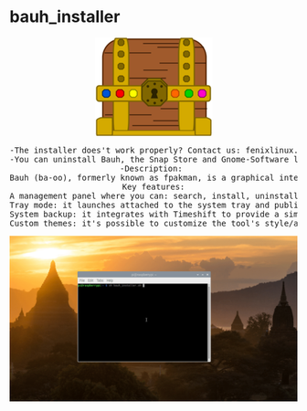 # bauh_installer

<center>
<img src=./files/Bauh-logo.png/>
<pre>
-The installer does't work properly? Contact us: fenixlinux.com
-You can uninstall Bauh, the Snap Store and Gnome-Software launching this again.
-Description: 
Bauh (ba-oo), formerly known as fpakman, is a graphical interface for managing your Linux software (packages/applications). It currently supports the following formats: AppImage, ArchLinux repositories/AUR, Flatpak, Snap and Web applications.
Key features:
A management panel where you can: search, install, uninstall, upgrade, downgrade and launch you applications (and more...)
Tray mode: it launches attached to the system tray and publishes notifications when there are software updates available
System backup: it integrates with Timeshift to provide a simple and safe backup process before applying changes to your system
Custom themes: it's possible to customize the tool's style/appearance. More at Custom themes.
</pre>
<img src=./files/FenixLinux-Bauh_installer.gif>
</center>
